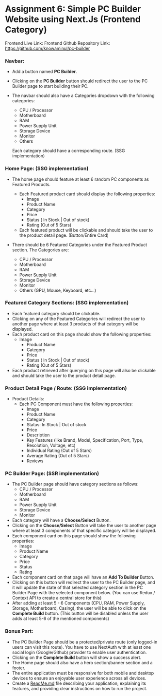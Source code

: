 # Assignment 6: Simple PC Builder Website using Next.Js (Frontend Category)

Frontend Live Link: 
Frontend Github Repository Link: https://github.com/knowaminul/pc-builder


### Navbar:

- Add a button named **PC Builder**.
- Clicking on the **PC Builder** button should redirect the user to the PC Builder page to start building their PC.
- The navbar should also have a Categories dropdown with the following categories:
    - CPU / Processor
    - Motherboard
    - RAM
    - Power Supply Unit
    - Storage Device
    - Monitor
    - Others
    
    Each category should have a corresponding route. (SSG implementation)

### Home Page: (SSG implementation)

- The home page should feature at least 6 random PC components as Featured Products.
    - Each Featured product card should display the following properties:
        - Image
        - Product Name
        - Category
        - Price
        - Status ( In Stock | Out of stock)
        - Rating (Out of 5 Stars)
    - Each featured product will be clickable and should take the user to the product detail page. (Button/Entire Card)

- There should be 6 Featured Categories under the Featured Product section. The Categories are:
    - CPU / Processor
    - Motherboard
    - RAM
    - Power Supply Unit
    - Storage Device
    - Monitor
    - Others (GPU, Mouse, Keyboard, etc…)

### Featured Category Sections: (SSG implementation)

- Each featured category should be clickable.
- Clicking on any of the Featured Categories will redirect the user to another page where at least 3 products of that category will be displayed.
- Each product card on this page should show the following properties:
     - Image
        - Product Name
        - Category
        - Price
        - Status ( In Stock | Out of stock)
        - Rating (Out of 5 Stars)
- Each product retrieved after querying on this page will also be clickable and should take the user to the product detail page.

### Product Detail Page / Route: (SSG implementation)

- Product Details:
    - Each PC Component must have the following properties:
        - Image
        - Product Name
        - Category
        - Status: In Stock | Out of stock
        - Price
        - Description
        - Key Features (like Brand, Model, Specification, Port, Type, Resolution, Voltage, etc)
        - Individual Rating (Out of 5 Stars)
        - Average Rating (Out of 5 Stars)
        - Reviews

### PC Builder Page: (SSR implementation)

- The PC Builder page should have category sections as follows:
    - CPU / Processor
    - Motherboard
    - RAM
    - Power Supply Unit
    - Storage Device
    - Monitor
- Each category will have a **Choose/Select** Button.
- Clicking on the **Choose/Select** Button will take the user to another page where at least 3 components of that specific category will be displayed.
- Each component card on this page should show the following properties:
    - Image
    - Product Name
    - Category
    - Price
    - Status
    - Rating
- Each component card on that page will have an **Add To Builder** Button.
- Clicking on this button will redirect the user to the PC Builder page, and it will update the state of that selected category section in the PC Builder Page with the selected component below. (You can use Redux / Context API to create a central store for this)
- After adding at least 5 - 6 Components (CPU, RAM, Power Supply, Storage, Motherboard, Casing), the user will be able to click on the **Complete Build** button. (This button will be disabled unless the user adds at least 5-6 of the mentioned components)

### Bonus Part:

- The PC Builder Page should be a protected/private route (only logged-in users can visit this route). You have to use NextAuth with at least one social login (Google/Github) provider to enable user authentication.
- Clicking on the **Complete Build** button will show a success alert.
- The Home page should also have a hero section/banner section and a footer.
- The entire application must be responsive for both mobile and desktop devices to ensure an enjoyable user experience across all devices.
- Create a [ReadMe.md](http://ReadMe.md) file describing your application, explaining its features, and providing clear instructions on how to run the project.


